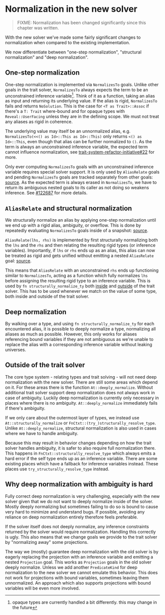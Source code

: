 # Normalization in the new solver

> FIXME: Normalization has been changed significantly since this chapter was written.

With the new solver we've made some fairly significant changes to normalization when compared
to the existing implementation.

We now differentiate between "one-step normalization", "structural normalization" and
"deep normalization".

## One-step normalization

One-step normalization is implemented via `NormalizesTo` goals. Unlike other goals
in the trait solver, `NormalizesTo` always expects the term to be an unconstrained
inference variable[^opaques]. Think of it as a function, taking an alias as input
and returning its underlying value. If the alias is rigid, `NormalizesTo` fails and
returns `NoSolution`. This is the case for `<T as Trait>::Assoc` if there's a `T: Trait`
where-bound and for opaque types with `Reveal::UserFacing` unless they are in the
defining scope. We must not treat any aliases as rigid in coherence.

The underlying value may itself be an unnormalized alias, e.g.
`NormalizesTo(<<() as Id>::This as Id>::This)` only returns `<() as Id>::This`,
even though that alias can be further normalized to `()`. As the term is
always an unconstrained inference variable, the expected term cannot influence
normalization, see [trait-system-refactor-initiative#22] for more.

Only ever computing `NormalizesTo` goals with an unconstrained inference variable
requires special solver support. It is only used by `AliasRelate` goals and pending
`NormalizesTo` goals are tracked separately from other goals: [source][try-eval-norm].
As the expected term is always erased in `NormalizesTo`, we have to return its
ambiguous nested goals to its caller as not doing so weakens inference. See
[#122687] for more details.  

[trait-system-refactor-initiative#22]: https://github.com/rust-lang/trait-system-refactor-initiative/issues/22
[try-eval-norm]: https://github.com/rust-lang/rust/blob/2627e9f3012a97d3136b3e11bf6bd0853c38a534/compiler/rustc_trait_selection/src/solve/eval_ctxt/mod.rs#L523-L537
[#122687]: https://github.com/rust-lang/rust/pull/122687

## `AliasRelate` and structural normalization

We structurally normalize an alias by applying one-step normalization until
we end up with a rigid alias, ambiguity, or overflow. This is done by repeatedly
evaluating `NormalizesTo` goals inside of a snapshot: [source][structural_norm].

`AliasRelate(lhs, rhs)` is implemented by first structurally normalizing both the
`lhs` and the `rhs` and then relating the resulting rigid types (or inference
variables). Importantly, if `lhs` or `rhs` ends up as an alias, this alias can
now be treated as rigid and gets unified without emitting a nested `AliasRelate`
goal: [source][structural-relate].

This means that `AliasRelate` with an unconstrained `rhs` ends up functioning
similar to `NormalizesTo`, acting as a function which fully normalizes `lhs`
before assigning the resulting rigid type to an inference variable. This is used by
`fn structurally_normalize_ty` both [inside] and [outside] of the trait solver.
This has to be used whenever we match on the value of some type, both inside
and outside of the trait solver.

<!--
FIXME: structure, maybe we should have an "alias handling" chapter instead as
talking about normalization without explaining that doesn't make too much
sense.

FIXME: it is likely that this will subtly change again by mostly moving structural
normalization into `NormalizesTo`.
-->

[structural_norm]: https://github.com/rust-lang/rust/blob/2627e9f3012a97d3136b3e11bf6bd0853c38a534/compiler/rustc_trait_selection/src/solve/alias_relate.rs#L140-L175
[structural-relate]: https://github.com/rust-lang/rust/blob/a0569fa8f91b5271e92d2f73fd252de7d3d05b9c/compiler/rustc_trait_selection/src/solve/alias_relate.rs#L88-L107
[inside]: https://github.com/rust-lang/rust/blob/a0569fa8f91b5271e92d2f73fd252de7d3d05b9c/compiler/rustc_trait_selection/src/solve/mod.rs#L278-L299
[outside]: https://github.com/rust-lang/rust/blob/a0569fa8f91b5271e92d2f73fd252de7d3d05b9c/compiler/rustc_trait_selection/src/traits/structural_normalize.rs#L17-L48

## Deep normalization

By walking over a type, and using `fn structurally_normalize_ty` for each encountered
alias, it is possible to deeply normalize a type, normalizing all aliases as much as
possible. However, this only works for aliases referencing bound variables if they are
not ambiguous as we're unable to replace the alias with a corresponding inference
variable without leaking universes.

<!--
FIXME: we previously had to also be careful about instantiating the new inference
variable with another normalizeable alias. Due to our recent changes to generalization,
this should not be the case anymore. Equating an inference variable with an alias
now always uses `AliasRelate` to fully normalize the alias before instantiating the
inference variable: [source][generalize-no-alias]
-->

[generalize-no-alias]: https://github.com/rust-lang/rust/blob/a0569fa8f91b5271e92d2f73fd252de7d3d05b9c/compiler/rustc_infer/src/infer/relate/generalize.rs#L353-L358

## Outside of the trait solver

The core type system - relating types and trait solving - will not need deep
normalization with the new solver. There are still some areas which depend on it.
For these areas there is the function `At::deeply_normalize`. Without additional
trait solver support deep normalization does not always work in case of ambiguity.
Luckily deep normalization is currently only necessary in places where there is no ambiguity.
`At::deeply_normalize` immediately fails if there's ambiguity.

If we only care about the outermost layer of types, we instead use
`At::structurally_normalize` or `FnCtxt::(try_)structurally_resolve_type`.
Unlike `At::deeply_normalize`, structural normalization is also used in cases where we
have to handle ambiguity.

Because this may result in behavior changes depending on how the trait solver handles
ambiguity, it is safer to also require full normalization there. This happens in
`FnCtxt::structurally_resolve_type` which always emits a hard error if the self type ends
up as an inference variable. There are some existing places which have a fallback for
inference variables instead. These places use `try_structurally_resolve_type` instead.

## Why deep normalization with ambiguity is hard

Fully correct deep normalization is very challenging, especially with the new solver 
given that we do not want to deeply normalize inside of the solver. Mostly deeply normalizing
but sometimes failing to do so is bound to cause very hard to minimize and understand bugs.
If possible, avoiding any reliance on deep normalization entirely therefore feels preferable.

If the solver itself does not deeply normalize, any inference constraints returned by the
solver would require normalization. Handling this correctly is ugly. This also means that
we change goals we provide to the trait solver by "normalizing away" some projections.

The way we (mostly) guarantee deep normalization with the old solver is by eagerly replacing
the projection with an inference variable and emitting a nested `Projection` goal. This works
as `Projection` goals in the old solver deeply normalize. Unless we add another `PredicateKind`
for deep normalization to the new solver we cannot emulate this behavior. This does not work
for projections with bound variables, sometimes leaving them unnormalized. An approach which
also supports projections with bound variables will be even more involved. 

[^opaques]: opaque types are currently handled a bit differently. this may change in the future
